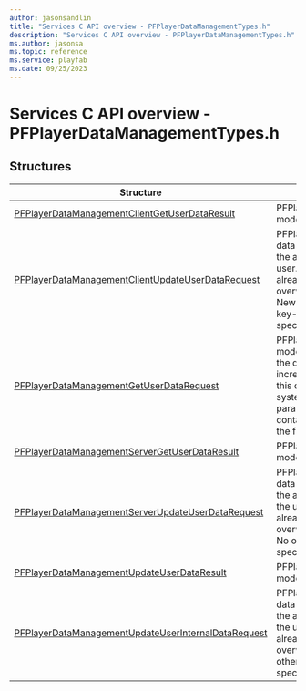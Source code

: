 ```yaml
---
author: jasonsandlin
title: "Services C API overview - PFPlayerDataManagementTypes.h"
description: "Services C API overview - PFPlayerDataManagementTypes.h"
ms.author: jasonsa
ms.topic: reference
ms.service: playfab
ms.date: 09/25/2023
---
```


# Services C API overview - PFPlayerDataManagementTypes.h

  
## Structures  

| Structure | Description |  
| --- | --- |  
| [PFPlayerDataManagementClientGetUserDataResult](structs/pfplayerdatamanagementclientgetuserdataresult.md) | PFPlayerDataManagementClientGetUserDataResult data model. |  
| [PFPlayerDataManagementClientUpdateUserDataRequest](structs/pfplayerdatamanagementclientupdateuserdatarequest.md) | PFPlayerDataManagementClientUpdateUserDataRequest data model. This function performs an additive update of the arbitrary strings containing the custom data for the user. In updating the custom data object, keys which already exist in the object will have their values overwritten, while keys with null values will be removed. New keys will be added, with the given values. No other key-value pairs will be changed apart from those specified in the call. |  
| [PFPlayerDataManagementGetUserDataRequest](structs/pfplayerdatamanagementgetuserdatarequest.md) | PFPlayerDataManagementGetUserDataRequest data model. Data is stored as JSON key-value pairs. Every time the data is updated via any source, the version counter is incremented. If the Version parameter is provided, then this call will only return data if the current version on the system is greater than the value provided. If the Keys parameter is provided, the data object returned will only contain the data specific to the indicated Keys. Otherwise, the full set of custom user data will be returned. |  
| [PFPlayerDataManagementServerGetUserDataResult](structs/pfplayerdatamanagementservergetuserdataresult.md) | PFPlayerDataManagementServerGetUserDataResult data model. |  
| [PFPlayerDataManagementServerUpdateUserDataRequest](structs/pfplayerdatamanagementserverupdateuserdatarequest.md) | PFPlayerDataManagementServerUpdateUserDataRequest data model. This function performs an additive update of the arbitrary JSON object containing the custom data for the user. In updating the custom data object, keys which already exist in the object will have their values overwritten, while keys with null values will be removed. No other key-value pairs will be changed apart from those specified in the call. |  
| [PFPlayerDataManagementUpdateUserDataResult](structs/pfplayerdatamanagementupdateuserdataresult.md) | PFPlayerDataManagementUpdateUserDataResult data model. |  
| [PFPlayerDataManagementUpdateUserInternalDataRequest](structs/pfplayerdatamanagementupdateuserinternaldatarequest.md) | PFPlayerDataManagementUpdateUserInternalDataRequest data model. This function performs an additive update of the arbitrary JSON object containing the custom data for the user. In updating the custom data object, keys which already exist in the object will have their values overwritten, keys with null values will be removed. No other key-value pairs will be changed apart from those specified in the call. |  
